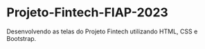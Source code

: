 # Projeto-Fintech-FIAP-2023
Desenvolvendo as telas do  Projeto Fintech utilizando HTML, CSS e Bootstrap.
